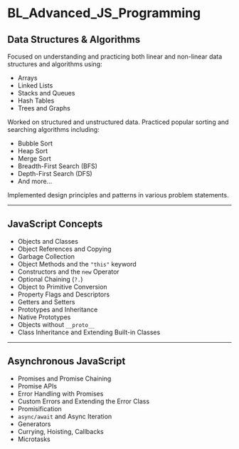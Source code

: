 # BL_Advanced_JS_Programming

## Data Structures & Algorithms

Focused on understanding and practicing both linear and non-linear data structures and algorithms using:

- Arrays
- Linked Lists
- Stacks and Queues
- Hash Tables
- Trees and Graphs

Worked on structured and unstructured data. Practiced popular sorting and searching algorithms including:

- Bubble Sort
- Heap Sort
- Merge Sort
- Breadth-First Search (BFS)
- Depth-First Search (DFS)
- And more...

Implemented design principles and patterns in various problem statements.

---

## JavaScript Concepts

- Objects and Classes
- Object References and Copying
- Garbage Collection
- Object Methods and the `"this"` keyword
- Constructors and the `new` Operator
- Optional Chaining (`?.`)
- Object to Primitive Conversion
- Property Flags and Descriptors
- Getters and Setters
- Prototypes and Inheritance
- Native Prototypes
- Objects without `__proto__`
- Class Inheritance and Extending Built-in Classes

---

## Asynchronous JavaScript

- Promises and Promise Chaining
- Promise APIs
- Error Handling with Promises
- Custom Errors and Extending the Error Class
- Promisification
- `async/await` and Async Iteration
- Generators
- Currying, Hoisting, Callbacks
- Microtasks

